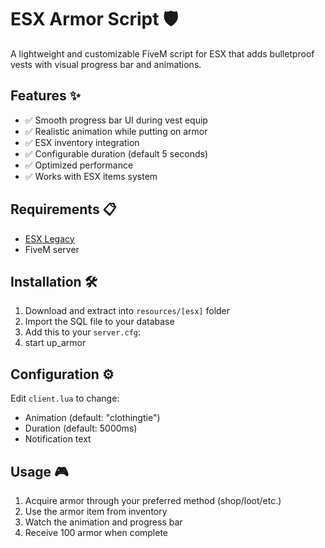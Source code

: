 # ESX Armor Script 🛡️

A lightweight and customizable FiveM script for ESX that adds bulletproof vests with visual progress bar and animations.

## Features ✨
- ✅ Smooth progress bar UI during vest equip
- ✅ Realistic animation while putting on armor
- ✅ ESX inventory integration
- ✅ Configurable duration (default 5 seconds)
- ✅ Optimized performance
- ✅ Works with ESX items system

## Requirements 📋
- [ESX Legacy](https://github.com/esx-framework/esx-legacy)
- FiveM server

## Installation 🛠️
1. Download and extract into `resources/[esx]` folder
2. Import the SQL file to your database
3. Add this to your `server.cfg`:
4. start up_armor
   
## Configuration ⚙️
Edit `client.lua` to change:
- Animation (default: "clothingtie")
- Duration (default: 5000ms)
- Notification text

## Usage 🎮
1. Acquire armor through your preferred method (shop/loot/etc.)
2. Use the armor item from inventory
3. Watch the animation and progress bar
4. Receive 100 armor when complete
